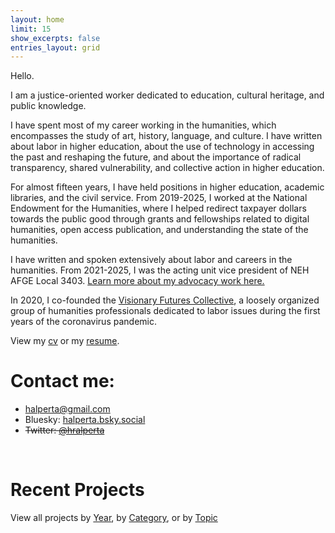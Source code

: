 ```yaml
---
layout: home
limit: 15
show_excerpts: false
entries_layout: grid
---
```


Hello. 

I am a justice-oriented worker dedicated to education, cultural heritage, and public knowledge. 

I have spent most of my career working in the humanities, which encompasses the study of art, history, language, and culture. I have written about labor in higher education, about the use of technology in accessing the past and reshaping the future, and about the importance of radical transparency, shared vulnerability, and collective action in higher education.

For almost fifteen years, I have held positions in higher education, academic libraries, and the civil service. From 2019-2025, I worked at the National Endowment for the Humanities, where I helped redirect taxpayer dollars towards the public good through grants and fellowships related to digital humanities, open access publication, and understanding the state of the humanities. 

I have written and spoken extensively about labor and careers in the humanities. From 2021-2025, I was the acting unit vice president of NEH AFGE Local 3403. [Learn more about my advocacy work here.](/categories/advocacy/)

In 2020, I co-founded the [Visionary Futures Collective](https://visionary-futures-collective.github.io/), a loosely organized group of humanities professionals dedicated to labor issues during the first years of the coronavirus pandemic.

View my [cv](/pdf/halperta_cv.pdf) or my [resume](/pdf/halperta_resume.pdf).

# Contact me: 
- halperta@gmail.com
- Bluesky: [halperta.bsky.social](https://bsky.app/profile/halperta.bsky.social)
- <del>Twitter: [@hralperta](https://twitter.com/hralperta/) </del>
<br>

# Recent Projects
View all projects by [Year](/projects/), by [Category](/categories/), or by [Topic](/tags/)
<br>
